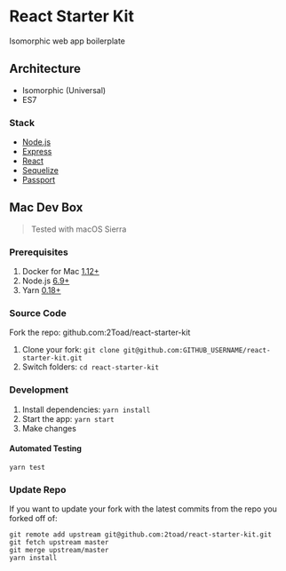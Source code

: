 # React Starter Kit

Isomorphic web app boilerplate

## Architecture

* Isomorphic (Universal)
* ES7

### Stack

* [Node.js](https://nodejs.org)
* [Express]()
* [React]()
* [Sequelize]()
* [Passport]()

## Mac Dev Box

>Tested with macOS Sierra

### Prerequisites

1. Docker for Mac [1.12+](https://download.docker.com/mac/stable/Docker.dmg)
2. Node.js [6.9+](https://nodejs.org/en/)
3. Yarn [0.18+](https://yarnpkg.com/en/docs/install)

### Source Code

Fork the repo: github.com:2Toad/react-starter-kit

1. Clone your fork: `git clone git@github.com:GITHUB_USERNAME/react-starter-kit.git`
2. Switch folders: `cd react-starter-kit`

### Development

1. Install dependencies: `yarn install`
2. Start the app: `yarn start`
3. Make changes

#### Automated Testing

`yarn test`

### Update Repo

If you want to update your fork with the latest commits from the repo you forked off of:

```shell
git remote add upstream git@github.com:2toad/react-starter-kit.git
git fetch upstream master
git merge upstream/master
yarn install
```
